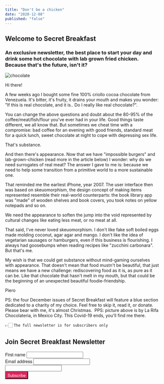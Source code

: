 ```yaml
---
title: "Don't be a chicken"
date: "2020-12-08"
published: "false"
---
```


## Welcome to Secret Breakfast

### An exclusive newsletter, the best place to start your day and drink some hot chocolate with lab grown fried chicken. Because that's the future, isn't it?

![chocolate](https://gallery.eocampaign1.com/2f942933-0bf5-11eb-a3d0-06b4694bee2a%2F1607378345431-121270693_208411514034677_5454940345648730663_n.jpg)

Hi there!

A few weeks ago I bought some fine 100% criollo cocoa chocolate from Venezuela. It's bitter, it's fruity, it drains your mouth and makes you wonder: "If this is real chocolate, and it is.. Do I really like real chocolate?". 

You can  change the above questions and doubt about the 80-95% of the coffee/meat/fish/flour you've ever had in your life. Good things taste different, we all know that. But sometimes we cheat time with a compromise: bad coffee for an evening with good friends, standard meat for a quick lunch, sweet chocolate at night to cope with depressing sex life. 

That's substance. 

And then there's appearance. Now that we have "impossible burgers" and lab-grown-chicken (read more in the article below)  I wonder: why do we need surrogates of real meat? The answer I gave to me is: because we need to help some transition from a primitive world to a more sustainable one. 

That reminded me the earliest iPhone, year 2007. The user interface then was based on skeuomorphism, the design concept of making items represented resemble their real-world counterparts: the book library app was "made" of wooden shelves and book covers, you took notes on yellow notepads and so on. 

We need the appearance to soften the jump into the void represented by cultural changes like eating less meat, or no meat at all. 

That said, I've never loved skeuomorphism. I don't like fake soft boiled eggs made molding coconut, agar agar and mango. I don't like the idea of vegetarian sausages or hamburgers, even if this business is flourishing. I always had goosebumps when reading recipes like "zucchini carbonara". But that's me. 

My wish is that we could get substance without mind-gaming ourselves with appearance. That doesn't mean that food mustn't be beautiful, that just means we have a new challenge: rediscovering food as it is, as pure as it can be. Like that chocolate that hasn't melt in my mouth, but that could be the beginning of an unexpected beautiful foodie-friendship.

Piero

PS: the four December issues of Secret Breakfast will feature a blue section dedicated to a charity of my choice. Feel free to skip it, read it, or donate. Please bear with me, it's almost Christmas.
​
PPS: picture above is by La Rifa Chocolateria, in Mexico City. This Covid-19 ends, you'll find me there.  


👉🏻 `The full newsletter is for subscribers only`

<link rel="stylesheet"
      href="https://emailoctopus.com/bundles/emailoctopuslist/css/1.6/form.css"
>
<div class="emailoctopus-form-wrapper emailoctopus-form-default emailoctopus-form-wrapper-large"
     style="font-family: &quot;Helvetica Neue&quot;, Helvetica, Arial, Verdana, sans-serif; color: rgb(26, 26, 26);"
>
  <h2 class="emailoctopus-heading">
    Join Secret Breakfast Newsletter
  </h2>
  <p class="emailoctopus-success-message">
  </p>
  <p class="emailoctopus-error-message">
  </p>
  <form action="https://emailoctopus.com/lists/bd6fe959-21bb-11eb-a3d0-06b4694bee2a/members/embedded/1.3s/add"
        method="post"
        data-message-success="You (almost) made it! 👉 Please, check your email for confirmation and click the link inside, probably into the SPAM folder, if you're using Gmail. You really need to do that, thank you!"
        data-message-missing-email-address="Your email address is required."
        data-message-invalid-email-address="Your email address looks incorrect, please try again."
        data-message-bot-submission-error="This doesn't look like a human submission."
        data-message-consent-required="Please check the checkbox to indicate your consent."
        data-message-invalid-parameters-error="This form has missing or invalid fields."
        data-message-unknown-error="Sorry, an unknown error has occurred. Please try again later."
        class="emailoctopus-form"
        data-sitekey="6LdYsmsUAAAAAPXVTt-ovRsPIJ_IVhvYBBhGvRV6"
  >
    <div class="emailoctopus-form-row">
      <label for="field_1">
        First name
      </label>
      <input id="field_1"
             name="field_1"
             type="text"
             placeholder
      >
    </div>
    <div class="emailoctopus-form-row">
      <label for="field_0">
        Email address
      </label>
      <input id="field_0"
             name="field_0"
             type="email"
             placeholder
             required="required"
      >
    </div>
    <div aria-hidden="true"
         class="emailoctopus-form-row-hp"
    >
      <input type="text"
             name="hpc4b27b6e-eb38-11e9-be00-06b4694bee2a"
             tabindex="-1"
             autocomplete="nope"
      >
    </div>
    <div class="emailoctopus-form-row-subscribe">
      <input type="hidden"
             name="successRedirectUrl"
      >
      <button type="submit"
              style="background-color: rgb(223, 36, 91); color: rgb(255, 255, 255); font-family: &quot;Helvetica Neue&quot;, Helvetica, Arial, Verdana, sans-serif;"
      >
        Subscribe
      </button>
    </div>
  </form>
</div>
<script src="https://emailoctopus.com/bundles/emailoctopuslist/js/1.6/form-recaptcha.js">
</script>
<script src="https://emailoctopus.com/bundles/emailoctopuslist/js/1.6/form-embed.js">
</script>

